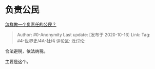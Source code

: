 # 负责公民
[怎样做一个负责任的公民？](https://www.zhihu.com/question/315232238/answer/1526798300)

> Author: #0-Anonymity
> Last update: [发布于 2020-10-16]
> Link:
> Tag: #4-世界史/4A-社科
> 评论区:
> 泛讨论:

合法避税，依法纳税。

主要是这个。
